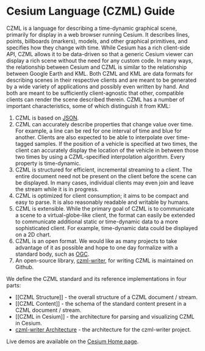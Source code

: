 # Cesium Language (CZML) Guide

CZML is a language for describing a time-dynamic graphical scene, primarily for display in a web browser running Cesium.  It describes lines, points, billboards (markers), models, and other graphical primitives, and specifies how they change with time.  While Cesium has a rich client-side API,  CZML allows it to be data-driven so that a generic Cesium viewer can display a rich scene without the need for any custom code.  In many ways, the relationship between Cesium and CZML is similar to the relationship between Google Earth and KML.  Both CZML and KML are data formats for describing scenes in their respective clients and are meant to be generated by a wide variety of applications and possibly even written by hand.  And both are meant to be sufficiently client-agnostic that other, compatible clients can render the scene described therein.  CZML has a number of important characteristics, some of which distinguish it from KML:

1. CZML is based on [JSON](http://www.json.org).
1. CZML can accurately describe properties that change value over time.  For example, a line can be red for one interval of time and blue for another.  Clients are also expected to be able to interpolate over time-tagged samples.  If the position of a vehicle is specified at two times, the client can accurately display the location of the vehicle in between those two times by using a CZML-specified interpolation algorithm.  Every property is time-dynamic.
1. CZML is structured for efficient, incremental streaming to a client.  The entire document need not be present on the client before the scene can be displayed.  In many cases, individual clients may even join and leave the stream while it is in progress.
1. CZML is optimized for client consumption; it aims to be compact and easy to parse.  It is also reasonably readable and writable by humans.
1. CZML is extensible.  While the primary goal of CZML is to communicate a scene to a virtual-globe-like client, the format can easily be extended to communicate additional static or time-dynamic data to a more sophisticated client.  For example, time-dynamic data could be displayed on a 2D chart.
1. CZML is an open format.  We would like as many projects to take advantage of it as possible and hope to one day formalize with a standard body, such as [OGC](http://www.opengeospatial.org/).
1. An open-source library, [czml-writer](https://github.com/AnalyticalGraphicsInc/czml-writer), for writing CZML is maintained on Github.

We define the CZML standard and its reference implementations in four parts:

* [[CZML Structure]] - the overall structure of a CZML document / stream.
* [[CZML Content]] -  the schema of the standard content present in a CZML document / stream.
* [[CZML in Cesium]] -  the architecture for parsing and visualizing CZML in Cesium.
* [czml-writer Architecture](https://github.com/AnalyticalGraphicsInc/czml-writer/wiki) - the architecture for the czml-writer project.

Live demos are available on the [Cesium Home page](http://cesium.agi.com/).